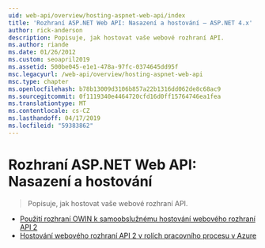 ```yaml
---
uid: web-api/overview/hosting-aspnet-web-api/index
title: 'Rozhraní ASP.NET Web API: Nasazení a hostování – ASP.NET 4.x'
author: rick-anderson
description: Popisuje, jak hostovat vaše webové rozhraní API.
ms.author: riande
ms.date: 01/26/2012
ms.custom: seoapril2019
ms.assetid: 500be045-e1e1-478a-97fc-0374645dd95f
msc.legacyurl: /web-api/overview/hosting-aspnet-web-api
msc.type: chapter
ms.openlocfilehash: b78b13009d3106b857a22b1316dd062de8c68ac9
ms.sourcegitcommit: 0f1119340e4464720cfd16d0ff15764746ea1fea
ms.translationtype: MT
ms.contentlocale: cs-CZ
ms.lasthandoff: 04/17/2019
ms.locfileid: "59383862"
---
```

# <a name="aspnet-web-api-deployment-and-hosting"></a>Rozhraní ASP.NET Web API: Nasazení a hostování

> Popisuje, jak hostovat vaše webové rozhraní API.


- [Použití rozhraní OWIN k samoobslužnému hostování webového rozhraní API 2](use-owin-to-self-host-web-api.md)
- [Hostování webového rozhraní API 2 v rolích pracovního procesu v Azure](host-aspnet-web-api-in-an-azure-worker-role.md)
